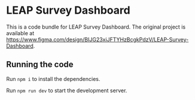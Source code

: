 
  # LEAP Survey Dashboard

  This is a code bundle for LEAP Survey Dashboard. The original project is available at https://www.figma.com/design/BIJG23xiJFTYHzBcgkPdzV/LEAP-Survey-Dashboard.

  ## Running the code

  Run `npm i` to install the dependencies.

  Run `npm run dev` to start the development server.
  